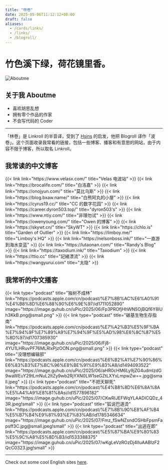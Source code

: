 ```yaml
---
title: "林卷"
date: 2025-05-06T11:12:12+08:00
draft: false
aliases:
  - /cards/links/
  - /links/
  - /blogroll/
---
```


# 竹色溪下绿，荷花镜里香。

![Aboutme](/images/aboutme.png)

## 关于我 Aboutme

- 喜欢胡思乱想
- 拥有零个作品的作家
- 不会写代码的 Coder

---

「林卷」是 Linkroll 的半音译，受到了 [Hsins](https://hsins.me/) 的启发，他把 Blogroll 译作「波卷」。这个页面收录我常看的链接，包括一些博客、播客和有意思的网站，由于内容不限于博客，所以取名 Linkroll。

## 我常读的中文博客

<div class="flex flex-wrap gap-4">
{{< link link="https://www.velasx.com/" title="Velas 电波站" >}}
{{< link link="https://brocalife.com/" title="白洛嘉" >}}
{{< link link="https://onojyun.com/" title="莫比乌斯" >}}
{{< link link="https://blog.bxaw.name/" title="白熊阿丸的小屋" >}}
{{< link link="https://cyrus19.cc/" title="CC 的数字花园" >}}
{{< link link="https://career.dyron503.top/" title="dyron503's" >}}
{{< link link="https://www.ntiy.com/" title="非理勿试" >}}
{{< link link="https://owenyoung.com/" title="Owen 的博客" >}}
{{< link link="https://skywt.cn/" title="SkyWT" >}}
{{< link link="https://chlo.is" title="Garden of Outlier" >}}
{{< link link="https://limboy.me/" title="Limboy's HQ" >}}
{{< link link="https://nelsonboss.ink/" title="一直游到海水变蓝" >}}
{{< link link="https://lutaonan.com/" title="Randy's Blog" >}}
{{< link link="https://taxodium.ink/" title="Taxodium" >}}
{{< link link="https://ttio.cc" title="記緒漂流" >}}
{{< link link="https://wangyurui.com" title="太隐" >}}
</div>

## 我常听的中文播客

<div class="flex flex-wrap gap-4">
{{< link type="podcast" title="独树不成林" link="https://podcasts.apple.com/cn/podcast/%E7%8B%AC%E6%A0%91%E4%B8%8D%E6%88%90%E6%9E%97/id1711052890" image="https://image.guhub.cn/uPic/2025/06/Fp3PROfjHhWN5OjBQf6Y8lUh3KkB.png@small.png" >}}
{{< link type="podcast" title="碳基生物生存指南" link="https://podcasts.apple.com/cn/podcast/%E7%A2%B3%E5%9F%BA%E7%94%9F%E7%89%A9%E7%94%9F%E5%AD%98%E6%8C%87%E5%8D%97/id1707385930" image="https://image.guhub.cn/uPic/2025/06/Fj8-4YU1LHRuvPF76MLRlxPjzOON.png@small.png" >}}
{{< link type="podcast" title="没理想编辑部" link="https://podcasts.apple.com/cn/podcast/%E6%B2%A1%E7%90%86%E6%83%B3%E7%BC%96%E8%BE%91%E9%83%A8/id1494093522" image="https://image.guhub.cn/uPic/2025/06/aHR0cHM6Ly9jZG4udmlzdG9waWEuY29tLmNuL2ltZy9wb2RjYXN0LW1seGZtLXYxLmpwZw==.jpg@small.jpeg" >}}
{{< link type="podcast" title="不把天聊死" link="https://podcasts.apple.com/cn/podcast/%E4%B8%8D%E6%8A%8A%E5%A4%A9%E8%81%8Asi/id1577896182" image="https://image.guhub.cn/uPic/2025/07/CKwRIJEFWqYLAADICQDz_43R.jpeg!small" >}}
{{< link type="podcast" title="狐说巴道烫" link="https://podcasts.apple.com/cn/podcast/%E7%8B%90%E8%AF%B4%E5%B7%B4%E9%81%93%E7%83%AB/id1785346634" image="https://image.guhub.cn/uPic/2025/07/Fmz_fSwNZsndOSHbFpsmFapsff3C.jpg@small.jpeg!small" >}}
{{< link type="podcast" title="出逃在即" link="https://podcasts.apple.com/cn/podcast/%E5%87%BA%E9%80%83%E5%9C%A8%E5%8D%B3/id1533388375" image="https://image.guhub.cn/uPic/2025/07/wKgLeVzROzDj4lIuAABIzF2QcC0323.jpg!small" >}}
</div>

---

Check out some cool English sites [here](/en/blogroll).
